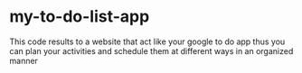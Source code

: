 # my-to-do-list-app
This code results to a website that act like your google to do app 
thus you can plan your activities and schedule them at different ways in an organized manner
